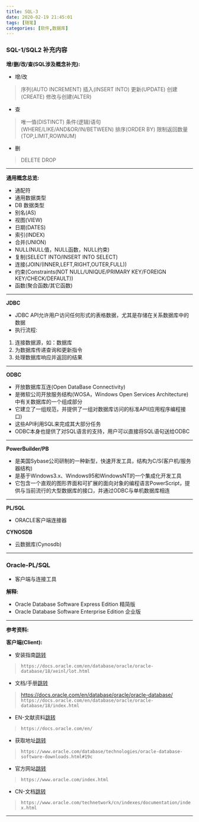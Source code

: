 ```yaml
---
title: SQL-3
date: 2020-02-19 21:45:01
tags: [随笔]
categories: [软件,数据库]
---
```


### SQL-1/SQL2 补充内容

**增/删/改/查(SQL涉及概念补充):**

* 增/改
> 序列(AUTO INCREMENT)
> 插入(INSERT INTO)
> 更新(UPDATE)
> 创建(CREATE)
> 修改与创建(ALTER)

* 查
> 唯一值(DISTINCT)
> 条件(逻辑)语句(WHERE/LIKE/AND&OR/IN/BETWEEN)
> 排序(ORDER BY)
> 限制返回数量(TOP,LIMIT,ROWNUM)

* 删
> DELETE
> DROP

---

**通用概念总览:**

* 通配符
* 通用数据类型
* DB 数据类型
* 别名(AS)
* 视图(VIEW)
* 日期(DATES)
* 索引(INDEX)
* 合并(UNION)
* NULL(NULL值，NULL函数，NULL约束)
* 复制(SELECT INTO/INSERT INTO SELECT)
* 连接(JOIN/(INNER,LEFT,RIGHT,OUTER,FULL))
* 约束(Constraints(NOT NULL/UNIQUE/PRIMARY KEY/FOREIGN KEY/CHECK/DEFAULT))
* 函数(聚合函数/其它函数)

---

**JDBC**
* JDBC API允许用户访问任何形式的表格数据，尤其是存储在关系数据库中的数据
* 执行流程:
1. 连接数据源，如：数据库
2. 为数据库传递查询和更新指令
3. 处理数据库响应并返回的结果

---

**ODBC**
* 开放数据库互连(Open DataBase Connectivity)
* 是微软公司开放服务结构(WOSA，Windows Open Services Architecture)中有关数据库的一个组成部分
* 它建立了一组规范，并提供了一组对数据库访问的标准API(应用程序编程接口)
* 这些API利用SQL来完成其大部分任务
* ODBC本身也提供了对SQL语言的支持，用户可以直接将SQL语句送给ODBC

---

**PowerBuilder/PB**
* 是美国Sybase公司研制的一种新型，快速开发工具，结构为C/S(客户机/服务器结构)
* 是基于Windows3.x、Windows95和WindowsNT的一个集成化开发工具
* 它包含一个直观的图形界面和可扩展的面向对象的编程语言PowerScript，提供与当前流行的大型数据库的接口，并通过ODBC与单机数据库相连

---

**PL/SQL**
* ORACLE客户端连接器

**CYNOSDB**
* 云数据库(Cynosdb)

---

### Oracle-PL/SQL

* 客户端与连接工具

**解释:**

* Oracle Database Software Express Edition 精简版
* Oracle Database Software Enterprise Edition 企业版

---

**参考资料:**

**客户端(Client):**

* 安装指南[跳转](https://docs.oracle.com/en/database/oracle/oracle-database/18/xeinl/lot.html)
> `https://docs.oracle.com/en/database/oracle/oracle-database/18/xeinl/lot.html`

* 文档/手册[跳转](https://docs.oracle.com/en/database/oracle/oracle-database/18/index.html)
> https://docs.oracle.com/en/database/oracle/oracle-database/
> `https://docs.oracle.com/en/database/oracle/oracle-database/18/index.html`

* EN-文献资料[跳转](https://docs.oracle.com/en/)
> `https://docs.oracle.com/en/`

* 获取地址[跳转](https://www.oracle.com/database/technologies/oracle-database-software-downloads.html#19c)
> `https://www.oracle.com/database/technologies/oracle-database-software-downloads.html#19c`

* 官方网站[跳转](https://www.oracle.com/index.html)
> `https://www.oracle.com/index.html`

* CN-文档[跳转](https://www.oracle.com/technetwork/cn/indexes/documentation/index.html)
> `https://www.oracle.com/technetwork/cn/indexes/documentation/index.html`

---
